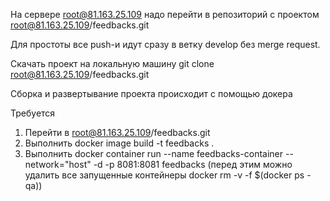 Hа сервере root@81.163.25.109 надо перейти в репозиторий с проектом root@81.163.25.109/feedbacks.git

Для простоты все push-и идут сразу в ветку develop без merge request.

Скачать проект на локальную машину git clone root@81.163.25.109/feedbacks.git

Сборка и развертывание проекта происходит с помощью докера

Требуется 
 1. Перейти в root@81.163.25.109/feedbacks.git 
 2. Выполнить docker image build -t feedbacks .
 3. Выполнить docker container run --name feedbacks-container --network="host" -d -p 8081:8081 feedbacks 
    (перед этим можно удалить все запущенные контейнеры docker rm -v -f $(docker ps -qa))

